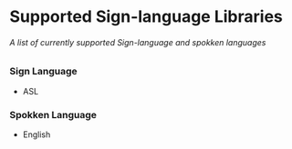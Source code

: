 # Supported Sign-language Libraries
###### A list of currently supported Sign-language and spokken languages

### Sign Language
* ASL


### Spokken Language
* English
